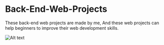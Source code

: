 # Back-End-Web-Projects
  These back-end web projects are made by me, And these web projects can help beginners to improve their web development skills.

![Alt text](https://miro.medium.com/v2/resize:fit:1400/0*WDNhn6RqVm9RMWA3.jpg)
